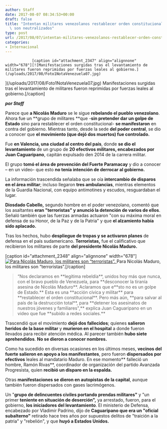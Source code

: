 ```yaml
---
author: Staff
date: 2017-08-07 08:34:53+00:00
draft: false
title: "Intentan militares venezolanos restablecer orden constitucional;\
  \ son neutralizados"
type: post
url: /2017/08/07/intentan-militares-venezolanos-restablecer-orden-constitucional-neutralizados/
categories:
- Internacional
---
```



				[caption id="attachment_2347" align="alignnone" width="678"][![Manifestaciones surgidas tras el levantamiento de militares fueron reprimidas por fuerzas leales al gobierno.](/uploads/2017/08/Foto1NotaVenezuela07.jpg)
](/uploads/2017/08/Foto1NotaVenezuela07.jpg) Manifestaciones surgidas tras el levantamiento de militares fueron reprimidas por fuerzas leales al gobierno.[/caption]

_**por Staff**_

Parece que **a Nicolás Maduro** se le sigue **rebelando el pueblo venezolano**. Ahora fue un **grupo de militares **que -**sin pretender dar un golpe de Estado** sino para restablecer el orden constitucional- **se manifestaron** en contra del gobierno. Mientras tanto, desde la sede **del poder central**, se dio a conocer que **el movimiento (que dejó dos muertos) fue controlado.**

Fue **en Valencia, una ciudad al centro del país**, donde **se dio el levantamiento** de un grupo de **20 efectivos militares, encabezados por Juan Caguaripano**, capitán expulsado den 2014 de la carrera militar.

El grupo **tomó el área de prevención del Fuerte Paramacay** y dio a conocer – en un video- que esto **no tenía intención de derrocar al gobierno.**

La información trascendida señalaba que se oía **intercambio de disparos en el área militar**; incluso llegaron **tres ambulancias**, mientras elementos de la Guardia Nacional, con equipo antimotines y escudos, resguardaban el lugar.

**Diosdado Cabello,** segundo hombre en el poder venezolano, comentó que los asaltantes **eran "terroristas" y anunció la detención de varios de ellos**. Señaló también que las fuerzas armadas actuaron "con su máxima moral en defensa de su Honor, de la Paz y de la Patria" y que **el alzamiento había sido aplacado.**

Tras los hechos, hubo **despliegue de tropas y se activaron planes** de defensa en el país sudamericano. **Terroristas,** fue el calificativo que recibieron los militares de parte **del presidente Nicolás Maduro.**

[caption id="attachment_2348" align="alignnone" width="678"][![Para Nicolás Maduro, los militares son “terroristas”.](/uploads/2017/08/Foto2NotaVenezuela07.jpg)
](/uploads/2017/08/Foto2NotaVenezuela07.jpg) Para Nicolás Maduro, los militares son “terroristas”.[/caption]


<blockquote>“Nos declaramos en **legítima rebeldía**, unidos hoy más que nunca, con el bravo pueblo de Venezuela, para **desconocer la tiranía asesina de Nicolás Maduro**. Aclaramos que e**sto no es un golpe de Estado.** Esta es una **acción cívica y militar** para **restablecer el orden constitucional**. Pero más aún, **para salvar al país de la destrucción total**, para **detener los asesinatos de nuestros jóvenes y familiares",** explica Juan Caguaripano en un video que fue **subido a redes sociales.**</blockquote>


Trascendió que el movimiento **dejó dos fallecidos**; quienes **salieron heridos de la base militar** y **murieron en el hospital** a donde fueron llevados para recibir atención médica. Al parecer también **hubo siete aprehendidos**. **No se dieron a conocer nombres.**

Como ha sucedido en diversas ocasiones en los últimos meses, **vecinos del fuerte salieron en apoyo a los manifestantes**, pero fueron **dispersados por efectivos** leales al mandatario Maduro. En ese momento** falleció un hombre, Ramón Rivas**, coordinador de organización del partido Avanzada Progresista, quien **recibió un disparo en la espalda.**

Otras **manifestaciones se dieron en autopistas de la capital**, aunque también fueron dispersados con gases lacrimógenos.

Un "**grupo de delincuentes civiles portando prendas militares"** y "un primer **teniente en situación de deserción",** ya arrestado, fueron, para el gobierno, **los iniciadores del levantamiento**. El ministerio de Defensa, encabezado por Vladimir Padrino, dijo de **Caguaripano que era un "oficial subalterno"** retirado hace tres años por supuestos delitos de "traición a la patria" y "rebelión", y que **huyó a Estados Unidos.**

		

